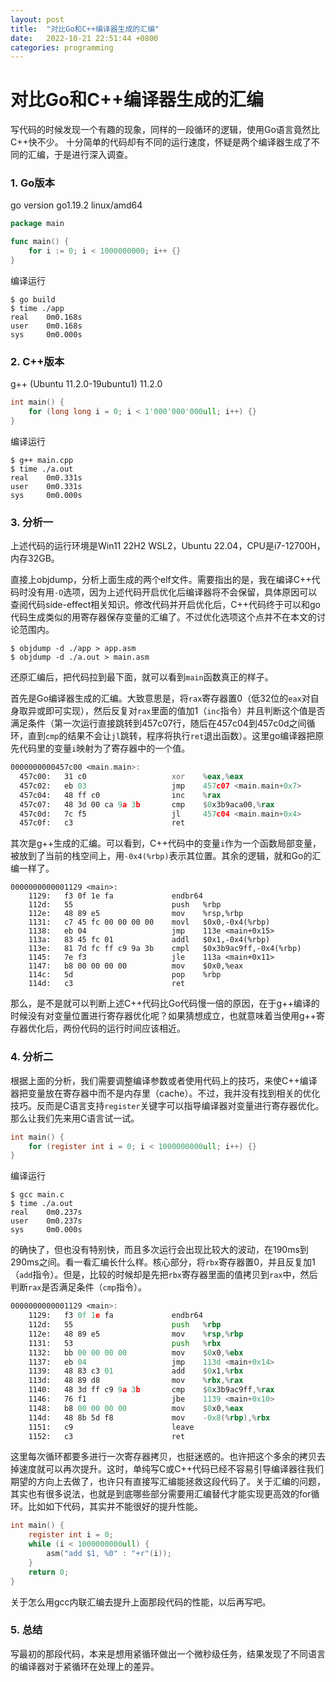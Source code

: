 ```yaml
---
layout: post
title:  "对比Go和C++编译器生成的汇编"
date:   2022-10-21 22:51:44 +0800
categories: programming
---
```



# 对比Go和C++编译器生成的汇编

写代码的时候发现一个有趣的现象，同样的一段循环的逻辑，使用Go语言竟然比C++快不少。
十分简单的代码却有不同的运行速度，怀疑是两个编译器生成了不同的汇编，于是进行深入调查。

### 1. Go版本

go version go1.19.2 linux/amd64

```go
package main

func main() {
    for i := 0; i < 1000000000; i++ {}
}
```

编译运行

```shell
$ go build
$ time ./app
real    0m0.168s
user    0m0.168s
sys     0m0.000s
```

### 2. C++版本

g++ (Ubuntu 11.2.0-19ubuntu1) 11.2.0

```c++
int main() {
    for (long long i = 0; i < 1'000'000'000ull; i++) {}
}
```

编译运行

```shell
$ g++ main.cpp
$ time ./a.out
real    0m0.331s
user    0m0.331s
sys     0m0.000s
```

### 3. 分析一

上述代码的运行环境是Win11 22H2 WSL2，Ubuntu 22.04，CPU是i7-12700H，内存32GB。

直接上objdump，分析上面生成的两个elf文件。需要指出的是，我在编译C++代码时没有用``-O``选项，因为上述代码开启优化后编译器将不会保留，具体原因可以查阅代码side-effect相关知识。修改代码并开启优化后，C++代码终于可以和go代码生成类似的用寄存器保存变量的汇编了。不过优化选项这个点并不在本文的讨论范围内。



```shell
$ objdump -d ./app > app.asm
$ objdump -d ./a.out > main.asm
```

还原汇编后，把代码拉到最下面，就可以看到``main``函数真正的样子。

首先是Go编译器生成的汇编。大致意思是，将``rax``寄存器置0（低32位的``eax``对自身取异或即可实现），然后反复对``rax``里面的值加1（``inc``指令）并且判断这个值是否满足条件（第一次运行直接跳转到457c07行，随后在457c04到457c0d之间循环，直到``cmp``的结果不会让``jl``跳转，程序将执行``ret``退出函数）。这里go编译器把原先代码里的变量``i``映射为了寄存器中的一个值。

```asm
0000000000457c00 <main.main>:
  457c00:	31 c0                	xor    %eax,%eax
  457c02:	eb 03                	jmp    457c07 <main.main+0x7>
  457c04:	48 ff c0             	inc    %rax
  457c07:	48 3d 00 ca 9a 3b    	cmp    $0x3b9aca00,%rax
  457c0d:	7c f5                	jl     457c04 <main.main+0x4>
  457c0f:	c3                   	ret
```

其次是g++生成的汇编。可以看到，C++代码中的变量``i``作为一个函数局部变量，被放到了当前的栈空间上，用``-0x4(%rbp)``表示其位置。其余的逻辑，就和Go的汇编一样了。

```
0000000000001129 <main>:
    1129:	f3 0f 1e fa          	endbr64
    112d:	55                   	push   %rbp
    112e:	48 89 e5             	mov    %rsp,%rbp
    1131:	c7 45 fc 00 00 00 00 	movl   $0x0,-0x4(%rbp)
    1138:	eb 04                	jmp    113e <main+0x15>
    113a:	83 45 fc 01          	addl   $0x1,-0x4(%rbp)
    113e:	81 7d fc ff c9 9a 3b 	cmpl   $0x3b9ac9ff,-0x4(%rbp)
    1145:	7e f3                	jle    113a <main+0x11>
    1147:	b8 00 00 00 00       	mov    $0x0,%eax
    114c:	5d                   	pop    %rbp
    114d:	c3                   	ret
```

那么，是不是就可以判断上述C++代码比Go代码慢一倍的原因，在于g++编译的时候没有对变量位置进行寄存器优化呢？如果猜想成立，也就意味着当使用g++寄存器优化后，两份代码的运行时间应该相近。


### 4. 分析二

根据上面的分析，我们需要调整编译参数或者使用代码上的技巧，来使C++编译器把变量放在寄存器中而不是内存里（cache）。不过，我并没有找到相关的优化技巧。反而是C语言支持``register``关键字可以指导编译器对变量进行寄存器优化。那么让我们先来用C语言试一试。


```c
int main() {
    for (register int i = 0; i < 1000000000ull; i++) {}
}
```

编译运行

```shell
$ gcc main.c
$ time ./a.out
real    0m0.237s
user    0m0.237s
sys     0m0.000s
```

的确快了，但也没有特别快，而且多次运行会出现比较大的波动，在190ms到290ms之间。看一看汇编长什么样。核心部分，将``rbx``寄存器置0，并且反复加1（``add``指令）。但是，比较的时候却是先把``rbx``寄存器里面的值拷贝到``rax``中，然后判断``rax``是否满足条件（``cmp``指令）。

```asm
0000000000001129 <main>:
    1129:	f3 0f 1e fa          	endbr64
    112d:	55                   	push   %rbp
    112e:	48 89 e5             	mov    %rsp,%rbp
    1131:	53                   	push   %rbx
    1132:	bb 00 00 00 00       	mov    $0x0,%ebx
    1137:	eb 04                	jmp    113d <main+0x14>
    1139:	48 83 c3 01          	add    $0x1,%rbx
    113d:	48 89 d8             	mov    %rbx,%rax
    1140:	48 3d ff c9 9a 3b    	cmp    $0x3b9ac9ff,%rax
    1146:	76 f1                	jbe    1139 <main+0x10>
    1148:	b8 00 00 00 00       	mov    $0x0,%eax
    114d:	48 8b 5d f8          	mov    -0x8(%rbp),%rbx
    1151:	c9                   	leave
    1152:	c3                   	ret
```

这里每次循环都要多进行一次寄存器拷贝，也挺迷惑的。也许把这个多余的拷贝去掉速度就可以再次提升。这时，单纯写C或C++代码已经不容易引导编译器往我们期望的方向上去做了，也许只有直接写汇编能拯救这段代码了。关于汇编的问题，其实也有很多说法，也就是到底哪些部分需要用汇编替代才能实现更高效的for循环。比如如下代码，其实并不能很好的提升性能。

```c
int main() {
    register int i = 0;
    while (i < 1000000000ull) {
        asm("add $1, %0" : "+r"(i));
    }
    return 0;
}
```

关于怎么用gcc内联汇编去提升上面那段代码的性能，以后再写吧。

### 5. 总结

写最初的那段代码，本来是想用紧循环做出一个微秒级任务，结果发现了不同语言的编译器对于紧循环在处理上的差异。